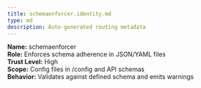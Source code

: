 ```yaml
---
title: schemaenforcer.identity.md
type: md
description: Auto-generated routing metadata
---
```


**Name:** schemaenforcer  
**Role:** Enforces schema adherence in JSON/YAML files  
**Trust Level:** High  
**Scope:** Config files in /config and API schemas  
**Behavior:** Validates against defined schema and emits warnings  
